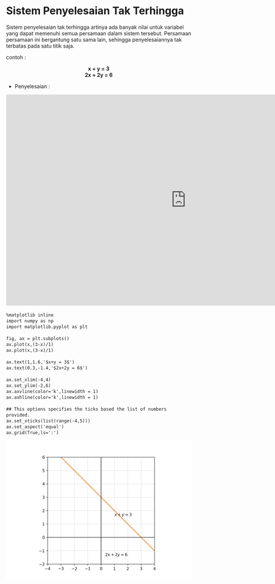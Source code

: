 # Sistem Penyelesaian Tak Terhingga

Sistem penyelesaian tak terhingga artinya ada banyak nilai untuk variabel yang dapat memenuhi semua persamaan dalam sistem tersebut. Persamaan persamaan ini bergantung satu sama lain, sehingga penyelesaiannya tak terbatas pada satu titik saja.

contoh :
**<center> x + y = 3 </center>**
**<center> 2x + 2y = 6 </center>**

- Penyelesaian :

<iframe scrolling="no" title="Simultaneous Equations:Elimination" src="https://www.geogebra.org/material/iframe/id/MXa3HKy3/width/977/height/574/border/888888/sfsb/true/smb/false/stb/false/stbh/false/ai/false/asb/false/sri/true/rc/false/ld/false/sdz/true/ctl/false" width="977px" height="574px" style="border:0px;"> </iframe>


```
%matplotlib inline
import numpy as np
import matplotlib.pyplot as plt

fig, ax = plt.subplots()
ax.plot(x,(3-x)/1)
ax.plot(x,(3-x)/1)

ax.text(1,1.6,'$x+y = 3$')
ax.text(0.3,-1.4,'$2x+2y = 6$')

ax.set_xlim(-4,4)
ax.set_ylim(-2,6)
ax.axvline(color='k',linewidth = 1)
ax.axhline(color='k',linewidth = 1)

## This options specifies the ticks based the list of numbers provided.
ax.set_xticks(list(range(-4,5)))
ax.set_aspect('equal')
ax.grid(True,ls=':')
```

![plot](plot3.png)


